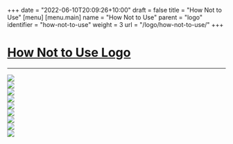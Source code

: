 +++
date = "2022-06-10T20:09:26+10:00"
draft = false
title = "How Not to Use"
[menu]
  [menu.main]
    name = "How Not to Use"
    parent = "logo"
    identifier = "how-not-to-use"
    weight = 3
    url = "/logo/how-not-to-use/"
+++

<div class="row">
  <div class="col-xs-12">
    <div class="page-header">
      <a class="page-header--anchor" id="title"></a>
      <a href="#title">
        <h1>How Not to Use Logo</h1>
        <hr class="teal-line">
      </a>
    </div>
  </div>
</div>

<div class="row longform">
  <div class="col-xs-12 col-sm-4">
    <img src="/img/logo-usage/horizontal-skewing.svg" class="img-block" />  
  </div>
  <div class="col-xs-12 col-sm-4">
    <img src="/img/logo-usage/vertical-skewing.svg" class="img-block" />    
  </div>
  <div class="col-xs-12 col-sm-4">
    <img src="/img/logo-usage/rotating.svg" class="img-block" />     
  </div>
</div>
<div class="row longform">
  <div class="col-xs-12 col-sm-4">
    <img src="/img/logo-usage/rearranging.svg" class="img-block" />  
  </div>
  <div class="col-xs-12 col-sm-4">
    <img src="/img/logo-usage/brand-colors.svg" class="img-block" />    
  </div>
  <div class="col-xs-12 col-sm-4">
    <img src="/img/logo-usage/strokes.svg" class="img-block" />     
  </div>
</div>
<div class="row longform">
  <div class="col-xs-12 col-sm-4">
    <img src="/img/logo-usage/boxing.svg" class="img-block" />  
  </div>
  <div class="col-xs-12 col-sm-4">
    <img src="/img/logo-usage/moving-logomark.svg" class="img-block" />    
  </div>
  <div class="col-xs-12 col-sm-4">
    <img src="/img/logo-usage/only-type.svg" class="img-block" />     
  </div>
</div>